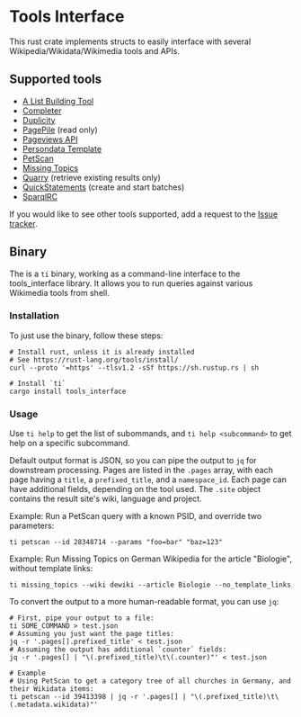 # Tools Interface

This rust crate implements structs to easily interface with several Wikipedia/Wikidata/Wikimedia tools and APIs.

## Supported tools

- [A List Building Tool](https://a-list-bulding-tool.toolforge.org/)
- [Completer](https://completer.toolforge.org/)
- [Duplicity](https://wikidata-todo.toolforge.org/duplicity/)
- [PagePile](https://pagepile.toolforge.org/) (read only)
- [Pageviews API](https://wikitech.wikimedia.org/wiki/Analytics/AQS/Pageviews)
- [Persondata Template](https://persondata.toolforge.org/vorlagen/)
- [PetScan](https://petscan.wmflabs.org/)
- [Missing Topics](https://missingtopics.toolforge.org/)
- [Quarry](https://quarry.wmcloud.org/) (retrieve existing results only)
- [QuickStatements](https://quickstatements.toolforge.org/) (create and start batches)
- [SparqlRC](https://wikidata-todo.toolforge.org/sparql_rc.php)

If you would like to see other tools supported, add a request to the [Issue tracker](https://github.com/magnusmanske/tools_interface/issues).

## Binary

The is a `ti` binary, working as a command-line interface to the tools_interface library.
It allows you to run queries against various Wikimedia tools from shell.

### Installation
To just use the binary, follow these steps:
```
# Install rust, unless it is already installed
# See https://rust-lang.org/tools/install/
curl --proto '=https' --tlsv1.2 -sSf https://sh.rustup.rs | sh

# Install `ti`
cargo install tools_interface
```

### Usage
Use `ti help` to get the list of subommands,
and `ti help <subcommand>` to get help on a specific subcommand.

Default output format is JSON, so you can pipe the output to `jq` for downstream processing.
Pages are listed in the `.pages` array, with each page having a `title`, a `prefixed_title`, and a `namespace_id`.
Each page can have additional fields, depending on the tool used.
The `.site` object contains the result site's wiki, language and project.

Example: Run a PetScan query with a known PSID, and override two parameters:

```shell
ti petscan --id 28348714 --params "foo=bar" "baz=123"
```

Example: Run Missing Topics on German Wikipedia for the article "Biologie", without template links:

```shell
ti missing_topics --wiki dewiki --article Biologie --no_template_links
```

To convert the output to a more human-readable format, you can use `jq`:

```shell
# First, pipe your output to a file:
ti SOME_COMMAND > test.json
# Assuming you just want the page titles:
jq -r '.pages[].prefixed_title' < test.json
# Assuming the output has additional `counter` fields:
jq -r '.pages[] | "\(.prefixed_title)\t\(.counter)"' < test.json

# Example
# Using PetScan to get a category tree of all churches in Germany, and their Wikidata items:
ti petscan --id 39413398 | jq -r '.pages[] | "\(.prefixed_title)\t\(.metadata.wikidata)"'
```
